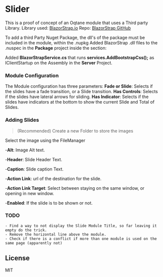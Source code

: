 # Slider

This is a proof of concept of an Oqtane module that uses a Third party Library.
Library used: [BlazorStrap.io] 
Repo: [BlazorStrap GitHub]

To add a third Party Nuget Package, the dll's of the package must be included in the module, within the .nupkg
Added BlazorStrap *.dll* files to the .nuspec in the **Package** project inside the *<files>* section:
><file src="..\Client\bin\Release\netstandard2.1\BlazorStrap.dll" target="lib\netstandard2.1" /> 
><file src="..\Client\bin\Release\netstandard2.1\BlazorComponentUtilities.dll" target="lib\netstandard2.1" /> 

Added **BlazorStrapService.cs** that runs **services.AddBootstrapCss();** as IClientStartup on the Assembly in the **Server** Project.


### Module Configuration

The Module configuration has three parameters:
    **Fade or Slide**: Selects if the slides have a fade transition, or a Slide transition.
    **Has Controls**: Selects if the slides have lateral arrows for sliding.
    **Has Indicator**: Selects if the slides have indicators at the bottom to show the current Slide and Total of Slides.

### Adding Slides
 >(Recommended) Create a new Folder to store the images
 
 Select the image using the FileManager
 
-**Alt**: Image Alt text.

-**Header**: Slide Header Text.

-**Caption**: Slide caption Text.

-**Action Link**: url of the destination for the slide.

-**Action Link Target**: Select between staying on the same window, or opening in new window.

-**Enabled**: If the slide is to be shown or not.

### TODO
    - Find a way to not display the Slide Module Title, so far leaving it empty do the trick.
    - Remove the horizontal line above the module.
    - Check if there is a conflict if more than one module is used on the same page (apparently not)


License
----

MIT


[//]: # (These are reference links used in the body of this note and get stripped out when the markdown processor does its job. There is no need to format nicely because it shouldn't be seen. Thanks SO - http://stackoverflow.com/questions/4823468/store-comments-in-markdown-syntax)


   [BlazorStrap.io]: <https://blazorstrap.io/>
   [BlazorStrap GitHub]: <https://github.com/chanan/BlazorStrap>
   [Oqtane]: <https://www.oqtane.org/>
   [Oqtane GitHub]: <https://github.com/oqtane/oqtane.framework>
   
